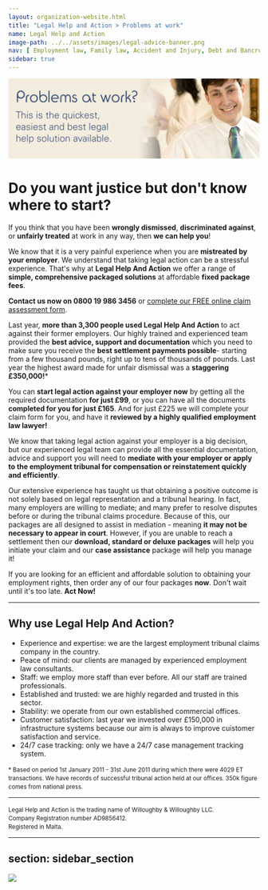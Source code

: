```yaml
---
layout: organization-website.html
title: "Legal Help and Action > Problems at work"
name: Legal Help and Action
image-path: ../../assets/images/legal-advice-banner.png
nav: [ Employment law, Family law, Accident and Injury, Debt and Bancrupcy, Consumer law, Other law]
sidebar: true
---
```

![](../../assets/images/legal-advice-image.png)

# Do you want justice but don't know where to start?

If you think that you have been **wrongly dismissed**, **discriminated against**, or **unfairly treated** at work in any way, then **we can help you**!

We know that it is a very painful experience when you are **mistreated by your employer**. We understand that taking legal action can be a stressful experience. That's why at **Legal Help And Action** we offer a range of **simple, comprehensive packaged solutions** at affordable **fixed package fees**.

**Contact us now on 0800 19 986 3456** or [complete our FREE online claim assessment form](#).

Last year, **more than 3,300 people used Legal Help And Action** to act against their former employers. Our highly trained and experienced team provided the **best advice, support and documentation** which you need to make sure you receive the **best settlement payments possible**- starting from a few thousand pounds, right up to tens of thousands of pounds. Last year the highest award made for unfair dismissal was a **staggering £350,000!***

You can **start legal action against your employer now** by getting all the required documentation **for just £99**, or you can have all the documents **completed for you for just £165**. And for just £225 we will complete your claim form for you, and have it **reviewed by a highly qualified employment law lawyer!**

We know that taking legal action against your employer is a big decision, but our experienced legal team can provide all the essential documentation, advice and support you will need to **mediate with your employer or apply to the employment tribunal for compensation or reinstatement quickly and efficiently**.

Our extensive experience has taught us that obtaining a positive outcome is not solely based on legal representation and a tribunal hearing. In fact, many employers are willing to mediate; and many prefer to resolve disputes before or during the tribunal claims procedure. Because of this, our packages are all designed to assist in mediation - meaning **it may not be necessary to appear in court**. However, if you are unable to reach a settlement then our **download, standard or deluxe** **packages** will help you initiate your claim and our **case assistance** package will help you manage it!

If you are looking for an efficient and affordable solution to obtaining your employment rights, then order any of our four packages **now**. Don't wait until it's too late. **Act Now!**

***

## Why use Legal Help And Action?

*   Experience and expertise: we are the largest employment tribunal claims company in the country.
*   Peace of mind: our clients are managed by experienced employment law consultants.
*   Staff: we employ more staff than ever before. All our staff are trained professionals.
*   Established and trusted: we are highly regarded and trusted in this sector.
*   Stability: we operate from our own established commercial offices.
*   Customer satisfaction: last year we invested over £150,000 in infrastructure systems because our aim is always to improve cuistomer satisfaction and service.
*   24/7 case tracking: only we have a 24/7 case management tracking system.

<small> * Based on period 1st January 2011 - 31st June 2011 during which there were 4029 ET transactions. We have records of successful tribunal action held at our offices. 350k figure comes from national press.</small>

***

<small> Legal Help and Action is the trading name of Willoughby & Willoughby LLC.</small><br>
<small> Company Registration number AD9856412.</small><br>
<small> Registered in Malta.</small>

---
section: sidebar_section
---
![](../../assets/images/legaladvice-sidebar.gif)
